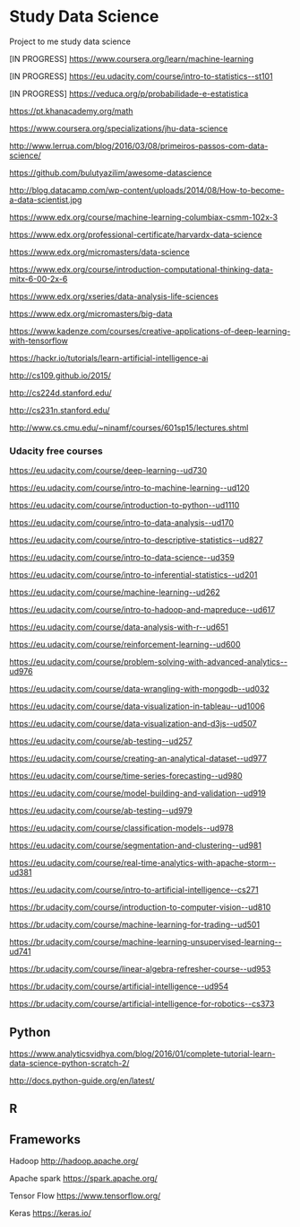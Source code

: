# Study Data Science
Project to me study data science

[IN PROGRESS] https://www.coursera.org/learn/machine-learning

[IN PROGRESS] https://eu.udacity.com/course/intro-to-statistics--st101

[IN PROGRESS] https://veduca.org/p/probabilidade-e-estatistica

https://pt.khanacademy.org/math

https://www.coursera.org/specializations/jhu-data-science 

http://www.lerrua.com/blog/2016/03/08/primeiros-passos-com-data-science/

https://github.com/bulutyazilim/awesome-datascience

http://blog.datacamp.com/wp-content/uploads/2014/08/How-to-become-a-data-scientist.jpg

https://www.edx.org/course/machine-learning-columbiax-csmm-102x-3

https://www.edx.org/professional-certificate/harvardx-data-science

https://www.edx.org/micromasters/data-science

https://www.edx.org/course/introduction-computational-thinking-data-mitx-6-00-2x-6

https://www.edx.org/xseries/data-analysis-life-sciences

https://www.edx.org/micromasters/big-data

https://www.kadenze.com/courses/creative-applications-of-deep-learning-with-tensorflow

https://hackr.io/tutorials/learn-artificial-intelligence-ai

http://cs109.github.io/2015/

http://cs224d.stanford.edu/

http://cs231n.stanford.edu/

http://www.cs.cmu.edu/~ninamf/courses/601sp15/lectures.shtml

### Udacity free courses

https://eu.udacity.com/course/deep-learning--ud730

https://eu.udacity.com/course/intro-to-machine-learning--ud120

https://eu.udacity.com/course/introduction-to-python--ud1110

https://eu.udacity.com/course/intro-to-data-analysis--ud170

https://eu.udacity.com/course/intro-to-descriptive-statistics--ud827

https://eu.udacity.com/course/intro-to-data-science--ud359

https://eu.udacity.com/course/intro-to-inferential-statistics--ud201

https://eu.udacity.com/course/machine-learning--ud262

https://eu.udacity.com/course/intro-to-hadoop-and-mapreduce--ud617

https://eu.udacity.com/course/data-analysis-with-r--ud651

https://eu.udacity.com/course/reinforcement-learning--ud600

https://eu.udacity.com/course/problem-solving-with-advanced-analytics--ud976

https://eu.udacity.com/course/data-wrangling-with-mongodb--ud032

https://eu.udacity.com/course/data-visualization-in-tableau--ud1006

https://eu.udacity.com/course/data-visualization-and-d3js--ud507

https://eu.udacity.com/course/ab-testing--ud257

https://eu.udacity.com/course/creating-an-analytical-dataset--ud977

https://eu.udacity.com/course/time-series-forecasting--ud980

https://eu.udacity.com/course/model-building-and-validation--ud919

https://eu.udacity.com/course/ab-testing--ud979

https://eu.udacity.com/course/classification-models--ud978

https://eu.udacity.com/course/segmentation-and-clustering--ud981

https://eu.udacity.com/course/real-time-analytics-with-apache-storm--ud381

https://eu.udacity.com/course/intro-to-artificial-intelligence--cs271

https://br.udacity.com/course/introduction-to-computer-vision--ud810

https://br.udacity.com/course/machine-learning-for-trading--ud501

https://br.udacity.com/course/machine-learning-unsupervised-learning--ud741

https://br.udacity.com/course/linear-algebra-refresher-course--ud953

https://br.udacity.com/course/artificial-intelligence--ud954

https://br.udacity.com/course/artificial-intelligence-for-robotics--cs373

## Python
https://www.analyticsvidhya.com/blog/2016/01/complete-tutorial-learn-data-science-python-scratch-2/

http://docs.python-guide.org/en/latest/

## R

## Frameworks

Hadoop
http://hadoop.apache.org/

Apache spark
https://spark.apache.org/

Tensor Flow
https://www.tensorflow.org/

Keras
https://keras.io/

